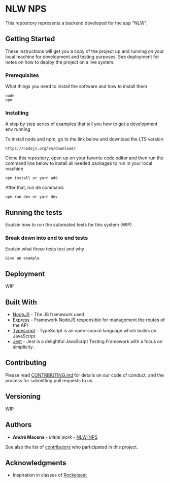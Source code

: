 # NLW NPS
 This repository represents a backend developed for the app "NLW".

## Getting Started

These instructions will get you a copy of the project up and running on your local machine for development and testing purposes. See deployment for notes on how to deploy the project on a live system.

### Prerequisites

What things you need to install the software and how to install them

```
node
npm 
```

### Installing

A step by step series of examples that tell you how to get a development env running

To install node and npm, go to the link below and download the LTS version

``` 
https://nodejs.org/en/download/
```

Clone this repository, open up on your favorite code editor and then run the command line below to install all needed packages to run in your local machine

``` 
npm install or yarn add
```
After that, run de command:

```
npm run dev or yarn dev
```

## Running the tests

Explain how to run the automated tests for this system (WIP)

### Break down into end to end tests

Explain what these tests test and why

```
Give an example
```

## Deployment

WIP

## Built With

* [NodeJS](https://nodejs.org/en/) - The JS framework used
* [Express](https://expressjs.com/en/4x/api.html) - Framework NodeJS responsible for management the routes of the API
* [Typescript](https://www.typescriptlang.org/) - TypeScript is an open-source language which builds on JavaScript
* [Jest](https://jestjs.io/) - Jest is a delightful JavaScript Testing Framework with a focus on simplicity.

## Contributing

Please read [CONTRIBUTING.md]() for details on our code of conduct, and the process for submitting pull requests to us.

## Versioning

WIP

## Authors

* **André Macena** - *Initial work* - [NLW-NPS](https://github.com/andrmacena/nlw4-nps)

See also the list of [contributors](https://github.com/andrmacena/nlw4-nps/graphs/contributors) who participated in this project.

## Acknowledgments

* Inspiration in classes of [Rocketseat](https://rocketseat.com.br/)